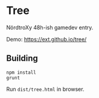 Tree
====

NördtroXy 48h-ish gamedev entry.

Demo: https://ext.github.io/tree/

Building
--------

    npm install
    grunt

Run `dist/tree.html` in browser.
